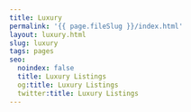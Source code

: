 ```yaml
---
title: Luxury
permalink: '{{ page.fileSlug }}/index.html'
layout: luxury.html
slug: luxury
tags: pages
seo:
  noindex: false
  title: Luxury Listings
  og:title: Luxury Listings
  twitter:title: Luxury Listings
---
```



